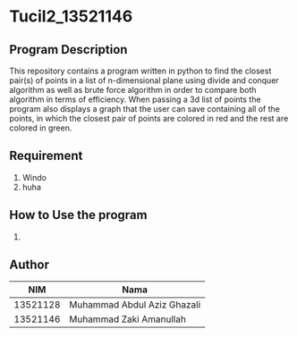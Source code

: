 # Tucil2_13521146

## Program Description
This repository contains a program written in python to find the closest pair(s) of points in a list of n-dimensional plane using
divide and conquer algorithm as well as brute force algorithm in order to compare both algorithm in terms of efficiency. When passing a 3d list of points the program also displays a graph that the user can save containing all of the points, in which the closest pair of points are colored in red and the rest are colored in green.

## Requirement
1. Windo
2. huha

## How to Use the program
1. 

## Author
   NIM    | Nama
--------- | -------------
13521128  | Muhammad Abdul Aziz Ghazali
13521146  | Muhammad Zaki Amanullah